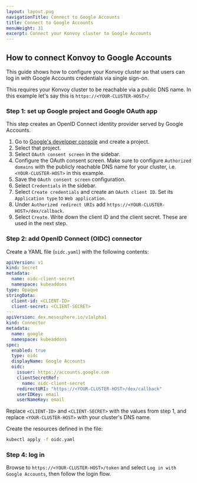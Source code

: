 ```yaml
---
layout: layout.pug
navigationTitle: Connect to Google Accounts
title: Connect to Google Accounts
menuWeight: 31
excerpt: Connect your Konvoy cluster to Google Accounts
---
```


## How to connect Konvoy to Google Accounts

This guide shows how to configure your Konvoy cluster so that users can log in with Google Accounts credentials via single sign-on.

This requires your Konvoy cluster to be reachable via a public DNS name. In this example let's say this is `https://<YOUR-CLUSTER-HOST>/`

### Step 1: set up Google project and Google OAuth app

This step creates an OpenID Connect identity provider served by Google Accounts.

1. Go to [Google's developer console] and create a project.
2. Select that project.
3. Select `OAuth consent screen` in the sidebar.
4. Configure the OAuth consent screen. Make sure to configure `Authorized domains` with the publicly reachable DNS name for your cluster, i.e. `<YOUR-CLUSTER-HOST>` in this example.
5. Save the `OAuth consent screen` configuration.
6. Select `Credentials` in the sidebar.
7. Select `Create credentials` and create an `OAuth client ID`. Set its `Application type` to `Web application`.
8. Under `Authorized redirect URIs` add `https://<YOUR-CLUSTER-HOST>/dex/callback`.
9. Select `Create`. Write down the client ID and the client secret. These are used in the next step.

### Step 2: add OpenID Connect (OIDC) connector

Create a YAML file (`oidc.yaml`) with the following contents:

```yaml
apiVersion: v1
kind: Secret
metadata:
  name: oidc-client-secret
  namespace: kubeaddons
type: Opaque
stringData:
  client-id: <CLIENT-ID>
  client-secret: <CLIENT-SECRET>
---
apiVersion: dex.mesosphere.io/v1alpha1
kind: Connector
metadata:
  name: google
  namespace: kubeaddons
spec:
  enabled: true
  type: oidc
  displayName: Google Accounts
  oidc:
    issuer: https://accounts.google.com
    clientSecretRef:
      name: oidc-client-secret
    redirectURI: "https://<YOUR-CLUSTER-HOST>/dex/callback"
    userIDKey: email
    userNameKey: email
```

Replace `<CLIENT-ID>` and `<CLIENT-SECRET>` with the values from step 1, and replace `<YOUR-CLUSTER-HOST>` with your cluster's DNS name.

Create the resources defined in the file:

```bash
kubectl apply -f oidc.yaml
```

### Step 4: log in

Browse to `https://<YOUR-CLUSTER-HOST>/token` and select `Log in with Google Accounts`, then follow the login flow.

[Google's developer console]: https://console.developers.google.com
